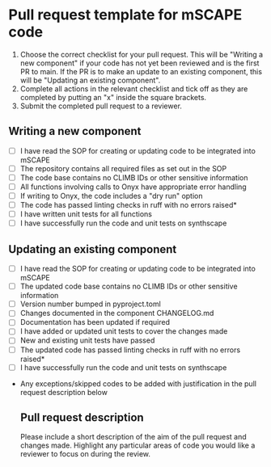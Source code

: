 # Pull request template for mSCAPE code

1. Choose the correct checklist for your pull request. This will be "Writing a new component"
   if your code has not yet been reviewed and is the first PR to main. If the PR is to make
   an update to an existing component, this will be "Updating an existing component".
2. Complete all actions in the relevant checklist and tick off as they are completed by putting
   an "x" inside the square brackets.
3. Submit the completed pull request to a reviewer.

## Writing a new component
- [ ] I have read the SOP for creating or updating code to be integrated into mSCAPE
- [ ] The repository contains all required files as set out in the SOP
- [ ] The code base contains no CLIMB IDs or other sensitive information
- [ ] All functions involving calls to Onyx have appropriate error handling
- [ ] If writing to Onyx, the code includes a "dry run" option
- [ ] The code has passed linting checks in ruff with no errors raised*
- [ ] I have written unit tests for all functions
- [ ] I have successfully run the code and unit tests on synthscape

## Updating an existing component
- [ ] I have read the SOP for creating or updating code to be integrated into mSCAPE
- [ ] The updated code base contains no CLIMB IDs or other sensitive information
- [ ] Version number bumped in pyproject.toml
- [ ] Changes documented in the component CHANGELOG.md
- [ ] Documentation has been updated if required
- [ ] I have added or updated unit tests to cover the changes made
- [ ] New and existing unit tests have passed
- [ ] The updated code has passed linting checks in ruff with no errors raised*
- [ ] I have successfully run the code and unit tests on synthscape

* Any exceptions/skipped codes to be added with justification in the pull request description below

  ## Pull request description

  Please include a short description of the aim of the pull request and changes made. Highlight
  any particular areas of code you would like a reviewer to focus on during the review.
